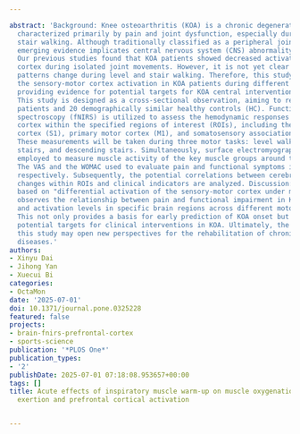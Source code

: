 ---
abstract: 'Background: Knee osteoarthritis (KOA) is a chronic degenerative disease
  characterized primarily by pain and joint dysfunction, especially during level and
  stair walking. Although traditionally classified as a peripheral joint disease,
  emerging evidence implicates central nervous system (CNS) abnormality in KOA pathogenesis.
  Our previous studies found that KOA patients showed decreased activation in sensory-motor
  cortex during isolated joint movements. However, it is not yet clear how brain activation
  patterns change during level and stair walking. Therefore, this study will investigate
  the sensory-motor cortex activation in KOA patients during different walking environments,
  providing evidence for potential targets for KOA central interventions. Methods:
  This study is designed as a cross-sectional observation, aiming to recruit 20 KOA
  patients and 20 demographically similar healthy controls (HC). Functional near-infrared
  spectroscopy (fNIRS) is utilized to assess the hemodynamic responses in the cerebral
  cortex within the specified regions of interest (ROIs), including the primary somatosensory
  cortex (S1), primary motor cortex (M1), and somatosensory association cortex (SAC).
  These measurements will be taken during three motor tasks: level walking, ascending
  stairs, and descending stairs. Simultaneously, surface electromyography (sEMG) is
  employed to measure muscle activity of the key muscle groups around the knee joint.
  The VAS and the WOMAC used to evaluate pain and functional symptoms in KOA patients,
  respectively. Subsequently, the potential correlations between cerebral hemodynamics
  changes within ROIs and clinical indicators are analyzed. Discussion: This study,
  based on "differential activation of the sensory-motor cortex under movement," innovatively
  observes the relationship between pain and functional impairment in KOA patients
  and activation levels in specific brain regions across different motor environments.
  This not only provides a basis for early prediction of KOA onset but also offers
  potential targets for clinical interventions in KOA. Ultimately, the results of
  this study may open new perspectives for the rehabilitation of chronic musculoskeletal
  diseases.'
authors:
- Xinyu Dai
- Jihong Yan
- Xuecui Bi
categories:
- OctaMon
date: '2025-07-01'
doi: 10.1371/journal.pone.0325228
featured: false
projects:
- brain-fnirs-prefrontal-cortex
- sports-science
publication: '*PLOS One*'
publication_types:
- '2'
publishDate: 2025-07-01 07:18:08.953657+00:00
tags: []
title: Acute effects of inspiratory muscle warm-up on muscle oxygenation, perceived
  exertion and prefrontal cortical activation

---
